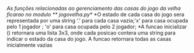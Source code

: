 *As funções relacionadas ao gerenciamento das casas do  jogo da velha 
ficarao no modulo ** jogovelha.py**
*O estado de cada casa do jogo sera representada por uma string '.' para 
cada casa vazia;'x' para casa ocupada pelo 1 jogador ; 'o' para casa 
ocupada pelo 2 jogador;
*A funcao inicializar () retornara uma lista 3x3, onde cada posicao 
contera uma string para indicar o estado da casa do jogo.
A funcao retornara todas as casas inicialmente vazias   
